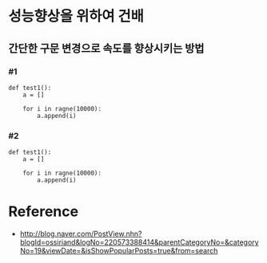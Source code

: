 # 성능향상을 위하여 건배

## 간단한 구문 변경으로 속도를 향상시키는 방법

### #1
```
def test1():
    a = []

    for i in ragne(10000):
        a.append(i)
```


### #2
```
def test1():
    a = []

    for i in ragne(10000):
        a.append(i)
```

# Reference
* http://blog.naver.com/PostView.nhn?blogId=ossiriand&logNo=220573388414&parentCategoryNo=&categoryNo=19&viewDate=&isShowPopularPosts=true&from=search